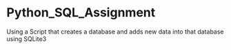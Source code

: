 # Python_SQL_Assignment
 Using a Script that creates a database and adds new data into that database using SQLite3
